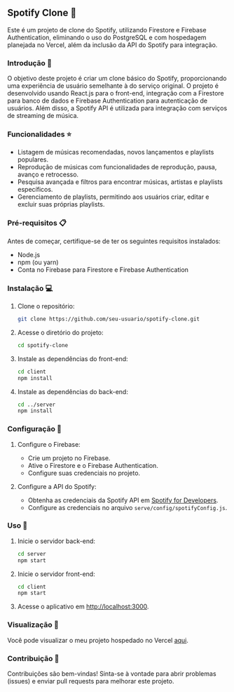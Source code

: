 ## Spotify Clone 🎵

Este é um projeto de clone do Spotify, utilizando Firestore e Firebase Authentication, eliminando o uso do PostgreSQL e com hospedagem planejada no Vercel, além da inclusão da API do Spotify para integração.

### Introdução 🚀

O objetivo deste projeto é criar um clone básico do Spotify, proporcionando uma experiência de usuário semelhante à do serviço original. O projeto é desenvolvido usando React.js para o front-end, integração com a Firestore para banco de dados e Firebase Authentication para autenticação de usuários. Além disso, a Spotify API é utilizada para integração com serviços de streaming de música.


### Funcionalidades ⭐

- Listagem de músicas recomendadas, novos lançamentos e playlists populares.
- Reprodução de músicas com funcionalidades de reprodução, pausa, avanço e retrocesso.
- Pesquisa avançada e filtros para encontrar músicas, artistas e playlists específicos.
- Gerenciamento de playlists, permitindo aos usuários criar, editar e excluir suas próprias playlists.

### Pré-requisitos 📋

Antes de começar, certifique-se de ter os seguintes requisitos instalados:

- Node.js
- npm (ou yarn)
- Conta no Firebase para Firestore e Firebase Authentication

### Instalação 💻

1. Clone o repositório:

    ```bash
    git clone https://github.com/seu-usuario/spotify-clone.git
    ```

2. Acesse o diretório do projeto:

    ```bash
    cd spotify-clone
    ```

3. Instale as dependências do front-end:

    ```bash
    cd client
    npm install
    ```

4. Instale as dependências do back-end:

    ```bash
    cd ../server
    npm install
    ```

### Configuração 🔧

1. Configure o Firebase:

   - Crie um projeto no Firebase.
   - Ative o Firestore e o Firebase Authentication.
   - Configure suas credenciais no projeto.

2. Configure a API do Spotify:

   - Obtenha as credenciais da Spotify API em [Spotify for Developers](https://developer.spotify.com/).
   - Configure as credenciais no arquivo `serve/config/spotifyConfig.js`.

### Uso 🚦

1. Inicie o servidor back-end:

    ```bash
    cd server
    npm start
    ```

2. Inicie o servidor front-end:

    ```bash
    cd client
    npm start
    ```

3. Acesse o aplicativo em [http://localhost:3000](http://localhost:3000).

### Visualização 🎉

Você pode visualizar o meu projeto hospedado no Vercel [aqui](https://clone-spotify2-thiago-jlopes.vercel.app/).

### Contribuição 🤝

Contribuições são bem-vindas! Sinta-se à vontade para abrir problemas (issues) e enviar pull requests para melhorar este projeto.

